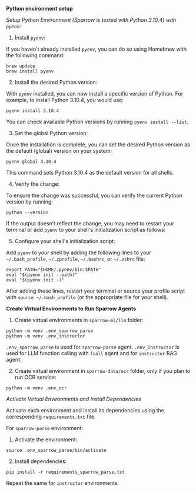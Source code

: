 **Python environment setup** 

*Setup Python Environment (Sparrow is tested with Python 3.10.4) with `pyenv`:*

1. Install `pyenv`:

If you haven't already installed `pyenv`, you can do so using Homebrew with the following command:

```
brew update
brew install pyenv

```

2. Install the desired Python version:

With `pyenv` installed, you can now install a specific version of Python. For example, to install Python 3.10.4, you would use:

```
pyenv install 3.10.4
```

You can check available Python versions by running `pyenv install --list`.

3. Set the global Python version:

Once the installation is complete, you can set the desired Python version as the default (global) version on your system:

```
pyenv global 3.10.4
```

This command sets Python 3.10.4 as the default version for all shells.

4. Verify the change:

To ensure the change was successful, you can verify the current Python version by running:

```
python --version
```

If the output doesn’t reflect the change, you may need to restart your terminal or add `pyenv` to your shell's initialization script as follows:

5. Configure your shell's initialization script:

Add `pyenv` to your shell by adding the following lines to your `~/.bash_profile`, `~/.zprofile`, `~/.bashrc`, or `~/.zshrc` file:

```
export PATH="$HOME/.pyenv/bin:$PATH"
eval "$(pyenv init --path)"
eval "$(pyenv init -)"
```

After adding these lines, restart your terminal or source your profile script with `source ~/.bash_profile` (or the appropriate file for your shell).

**Create Virtual Environments to Run Sparrow Agents**

1. Create virtual environments in `sparrow-ml/llm` folder:

```
python -m venv .env_sparrow_parse
python -m venv .env_instructor
```

`.env_sparrow_parse` is used for `sparrow-parse` agent. `.env_instructor` is used for LLM function calling with `fcall` agent and for `instructor` RAG agent.

2. Create virtual environment in `sparrow-data/ocr` folder, only if you plan to run OCR service:

```
python -m venv .env_ocr
```

*Activate Virtual Environments and Install Dependencies*

Activate each environment and install its dependencies using the corresponding `requirements.txt` file.

For `sparrow-parse` environment:

1. Activate the environment:

```
source .env_sparrow_parse/bin/activate
```

2. Install dependencies:

```
pip install -r requirements_sparrow_parse.txt
```

Repeat the same for `instructor` environments.

